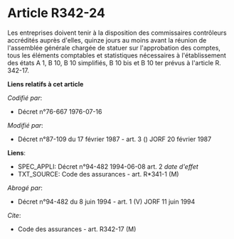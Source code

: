 # Article R342-24

Les entreprises doivent tenir à la disposition des commissaires contrôleurs accrédités auprès d'elles, quinze jours au moins
avant la réunion de l'assemblée générale chargée de statuer sur l'approbation des comptes, tous les éléments comptables et
statistiques nécessaires à l'établissement des états A 1, B 10, B 10 simplifiés, B 10 bis et B 10 ter prévus à l'article R.
342-17.

**Liens relatifs à cet article**

_Codifié par_:

  - Décret n°76-667 1976-07-16

_Modifié par_:

  - Décret n°87-109 du 17 février 1987 - art. 3 () JORF 20 février 1987

**Liens**:

  - SPEC_APPLI: Décret n°94-482 1994-06-08 art. 2 *date d'effet*
  - TXT_SOURCE: Code des assurances - art. R*341-1 (M)

_Abrogé par_:

  - Décret n°94-482 du 8 juin 1994 - art. 1 (V) JORF 11 juin 1994

_Cite_:

  - Code des assurances - art. R342-17 (M)
